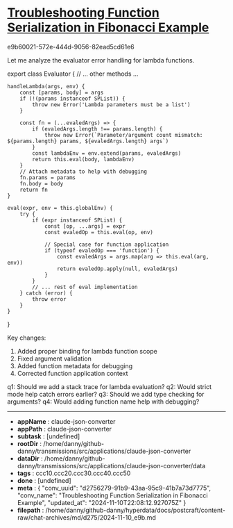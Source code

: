 # [Troubleshooting Function Serialization in Fibonacci Example](https://claude.ai/chat/d2756279-91b9-43aa-95c9-41b7a73d7775)

e9b60021-572e-444d-9056-82ead5cd61e6

 Let me analyze the evaluator error handling for lambda functions.

<antArtifact identifier="lambda-evaluator" type="application/vnd.ant.code" language="javascript" title="Lambda Function Evaluator Fix">
export class Evaluator {
    // ... other methods ...

    handleLambda(args, env) {
        const [params, body] = args
        if (!(params instanceof SPList)) {
            throw new Error('Lambda parameters must be a list')
        }

        const fn = (...evaledArgs) => {
            if (evaledArgs.length !== params.length) {
                throw new Error(`Parameter/argument count mismatch: ${params.length} params, ${evaledArgs.length} args`)
            }
            const lambdaEnv = env.extend(params, evaledArgs)
            return this.eval(body, lambdaEnv)
        }
        // Attach metadata to help with debugging
        fn.params = params
        fn.body = body
        return fn
    }

    eval(expr, env = this.globalEnv) {
        try {
            if (expr instanceof SPList) {
                const [op, ...args] = expr
                const evaledOp = this.eval(op, env)
                
                // Special case for function application
                if (typeof evaledOp === 'function') {
                    const evaledArgs = args.map(arg => this.eval(arg, env))
                    return evaledOp.apply(null, evaledArgs)
                }
            }
            // ... rest of eval implementation
        } catch (error) {
            throw error
        }
    }
}
</antArtifact>

Key changes:
1. Added proper binding for lambda function scope
2. Fixed argument validation
3. Added function metadata for debugging
4. Corrected function application context

q1: Should we add a stack trace for lambda evaluation?
q2: Would strict mode help catch errors earlier?
q3: Should we add type checking for arguments?
q4: Would adding function name help with debugging?

---

* **appName** : claude-json-converter
* **appPath** : claude-json-converter
* **subtask** : [undefined]
* **rootDir** : /home/danny/github-danny/transmissions/src/applications/claude-json-converter
* **dataDir** : /home/danny/github-danny/transmissions/src/applications/claude-json-converter/data
* **tags** : ccc10.ccc20.ccc30.ccc40.ccc50
* **done** : [undefined]
* **meta** : {
  "conv_uuid": "d2756279-91b9-43aa-95c9-41b7a73d7775",
  "conv_name": "Troubleshooting Function Serialization in Fibonacci Example",
  "updated_at": "2024-11-10T22:08:12.927075Z"
}
* **filepath** : /home/danny/github-danny/hyperdata/docs/postcraft/content-raw/chat-archives/md/d275/2024-11-10_e9b.md